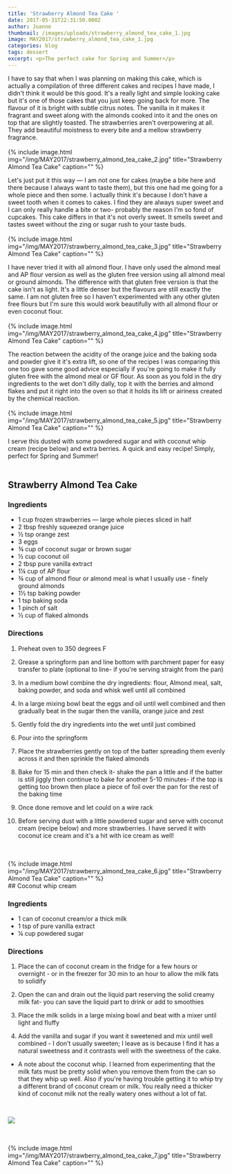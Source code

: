 ```yaml
---
title: 'Strawberry Almond Tea Cake '
date: 2017-05-31T22:31:50.000Z
author: Joanne
thumbnail: /images/uploads/strawberry_almond_tea_cake_1.jpg
image: MAY2017/strawberry_almond_tea_cake_1.jpg
categories: blog
tags: dessert
excerpt: <p>The perfect cake for Spring and Summer</p>
---
```

I have to say that when I was planning on making this cake, which is actually a compilation of three different cakes and recipes I have made, I didn't think it would be this good.  It's a really light and simple looking cake but it's one of those cakes that you just keep going back for more. The flavour of it is bright with subtle citrus notes. The vanilla in it makes it fragrant and sweet along with the almonds cooked into it and the ones on top that are slightly toasted. The strawberries aren't overpowering at all. They add beautiful moistness to every bite and a mellow strawberry fragrance.
<br>
<br>
{% include image.html
            img="/img/MAY2017/strawberry_almond_tea_cake_2.jpg"
            title="Strawberry Almond Tea Cake"
            caption="" %}

Let's just put it this way &mdash; I am not one for cakes (maybe a bite here and there because I always want to taste them), but this one had me going for a whole piece and then some.  I actually think it's because I don't have a sweet tooth when it comes to cakes.  I find they are always super sweet and I can only really handle a bite or two- probably the reason I'm so fond of cupcakes. This cake differs in that it's not overly sweet. It smells sweet and tastes sweet without the zing or sugar rush to your taste buds.
<br>
<br>
{% include image.html
            img="/img/MAY2017/strawberry_almond_tea_cake_3.jpg"
            title="Strawberry Almond Tea Cake"
            caption="" %}

I have never tried it with all almond flour. I have only used the almond meal and AP flour version as well as the gluten free version using all almond meal or ground almonds.  The difference with that gluten free version is that the cake isn't as light.  It's a little denser but the flavours are still exactly the same.  I am not gluten free so I haven't experimented with any other gluten free flours but I'm sure this would work beautifully with all almond flour or even coconut flour.  
<br>
{% include image.html
            img="/img/MAY2017/strawberry_almond_tea_cake_4.jpg"
            title="Strawberry Almond Tea Cake"
            caption="" %}

The reaction between the acidity of the orange juice and the baking soda and powder give it it's extra lift, so one of the recipes I was comparing this one too gave some good advice especially if you're going to make it fully gluten free with the almond meal or GF flour. As soon as you fold in the dry ingredients to the wet don't dilly dally, top it with the berries and almond flakes and put it right into the oven so that it holds its lift or airiness created by the chemical reaction.
<br>
<br>
{% include image.html
            img="/img/MAY2017/strawberry_almond_tea_cake_5.jpg"
            title="Strawberry Almond Tea Cake"
            caption="" %}

I serve this dusted with some powdered sugar and with coconut whip cream (recipe below) and extra berries. A quick and easy recipe! Simply, perfect for Spring and Summer!
<br>
<br>
## Strawberry Almond Tea Cake

### Ingredients

* 1 cup frozen strawberries &mdash; large whole pieces sliced in half
* 2 tbsp freshly squeezed orange juice
* &frac12; tsp orange zest
* 3 eggs
* &frac34; cup of coconut sugar or brown sugar
* &frac12; cup coconut oil
* 2 tbsp pure vanilla extract
* 1&frac14; cup of AP flour
* &frac34; cup of almond flour or almond meal is what I usually use - finely ground almonds
* 1&frac12; tsp baking powder
* 1 tsp baking soda
* 1 pinch of salt
* &frac12; cup of flaked almonds


### Directions
1. Preheat oven to 350 degrees F

1. Grease a springform pan and line bottom with parchment paper for easy transfer to plate (optional to line- if you're serving straight from the pan)

1. In a medium bowl combine the dry ingredients: flour, Almond meal, salt, baking powder, and soda and whisk well until all combined

1. In a large mixing bowl beat the eggs and oil until well combined and then gradually beat in the sugar then the vanilla, orange juice and zest

1. Gently fold the dry ingredients into the wet until just combined

1. Pour into the springform

1. Place the strawberries gently on top of the batter spreading them evenly  across it and then sprinkle​ the flaked almonds

1. Bake for 15 min and then check it- shake the pan a little and if the batter is still jiggly then continue to bake for another 5-10 minutes- if the top is getting too brown then place a piece of foil over the pan for the rest of the baking time

1. Once done remove and let could on a wire rack

1. Before serving dust with a little powdered sugar and serve with coconut cream (recipe below) and more strawberries. I have served it with coconut ice cream and it's a hit with ice cream as well!
<br>
<br>
{% include image.html
            img="/img/MAY2017/strawberry_almond_tea_cake_6.jpg"
            title="Strawberry Almond Tea Cake"
            caption="" %}
<br>
## Coconut whip cream

### Ingredients
* 1 can of coconut cream/or a thick milk
* 1 tsp of pure vanilla extract
* &frac14; cup powdered sugar

### Directions

1. Place the can of coconut cream in the fridge for a few hours or overnight - or in the freezer for 30 min to an hour to allow the milk fats to solidify

1. Open the can and drain out the liquid part reserving the solid creamy milk fat- you can save the liquid part to drink or add to smoothies

1. Place the milk solids in a large mixing bowl and beat with a mixer until light and fluffy

1. Add the vanilla and sugar if you want it sweetened and
mix until well combined - I don't usually sweeten; I leave as is because I find it has a natural sweetness and it contrasts well with the sweetness of the cake.

*  A note about the coconut whip. I learned from experimenting that the milk fats must be pretty solid when you remove them from the can so that they whip up well. Also if you're having trouble getting it to whip try a different brand of coconut cream or milk.  You really need a thicker kind of coconut milk not the really watery ones without a lot of fat.
<br>

<p class="apple__news__logo"><a href="https://apple.news/TKVtoVhGUQSuiufA4bqI-gg"><img src="{{ basesite.url }}/img/apple_news.svg" /></a></p>

<br>
<br>
{% include image.html
            img="/img/MAY2017/strawberry_almond_tea_cake_7.jpg"
            title="Strawberry Almond Tea Cake"
            caption="" %}
